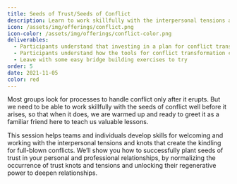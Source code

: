 ```yaml
---
title: Seeds of Trust/Seeds of Conflict
description: Learn to work skillfully with the interpersonal tensions and knots that create the kindling for full-blown conflicts
icon: /assets/img/offerings/conflict.png
icon-color: /assets/img/offerings/conflict-color.png
deliverables:
  - Participants understand that investing in a plan for conflict transformation and decision making is better than trying to develop it when you are in conflict or need to make a challenging decision
  - Participants understand how the tools for conflict transformation can be used as bridge building exercises to better prepare the group for conflict
  - Leave with some easy bridge building exercises to try
order: 5
date: 2021-11-05
color: red
---
```


Most groups look for processes to handle conflict only after it erupts. But we need to be able to work skillfully with the seeds of conflict well before it arises, so that when it does, we are warmed up and ready to greet it as a familiar friend here to teach us valuable lessons. 

This session helps teams and individuals develop skills for welcoming and working with the interpersonal tensions and knots that create the kindling for full-blown conflicts. We’ll show you how to successfully plant seeds of trust in your personal and professional relationships, by normalizing the occurrence of trust knots and tensions and unlocking their regenerative power to deepen relationships. 
